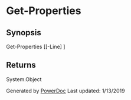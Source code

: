 # Get-Properties

## Synopsis


Get-Properties [[-Line] <string>]


## Returns

System.Object

Generated by [PowerDoc](https://github.com/luther38/PowerDoc)
Last updated: 1/13/2019
